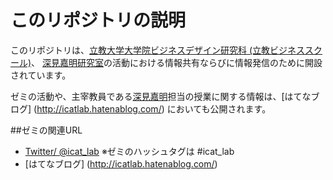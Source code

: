 # このリポジトリの説明
このリポジトリは、[立教大学](http://www.rikkyo.ac.jp/)[大学院ビジネスデザイン研究科 (立教ビジネススクール)](http://www.rikkyo.ac.jp/sindaigakuin/bizsite/)、 [深見嘉明研究室](http://icat-lab.tumblr.com/)の活動における情報共有ならびに情報発信のために開設されています。

ゼミの活動や、主宰教員である[深見嘉明](http://d.hatena.ne.jp/yofukami/about)担当の授業に関する情報は、[はてなブログ] (http://icatlab.hatenablog.com/) においても公開されます。

##ゼミの関連URL
- [Twitter/ @icat_lab](https://twitter.com/icat_lab/)   ※ゼミのハッシュタグは #icat_lab 
- [はてなブログ] (http://icatlab.hatenablog.com/) 
